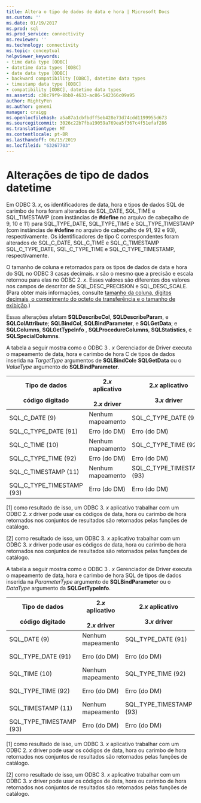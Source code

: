 ```yaml
---
title: Altera o tipo de dados de data e hora | Microsoft Docs
ms.custom: ''
ms.date: 01/19/2017
ms.prod: sql
ms.prod_service: connectivity
ms.reviewer: ''
ms.technology: connectivity
ms.topic: conceptual
helpviewer_keywords:
- time data type [ODBC]
- datetime data types [ODBC]
- date data type [ODBC]
- backward compatibility [ODBC], datetime data types
- timestamp data type [ODBC]
- compatibility [ODBC], datetime data types
ms.assetid: c38c79f9-8bb0-4633-ac86-542366c09a95
author: MightyPen
ms.author: genemi
manager: craigg
ms.openlocfilehash: a5a87a1cbfbdff5eb428e73d74cdd1199955d673
ms.sourcegitcommit: 3026c22b7fba19059a769ea5f367c4f51efaf286
ms.translationtype: MT
ms.contentlocale: pt-BR
ms.lasthandoff: 06/15/2019
ms.locfileid: "63267703"
---
```

# <a name="datetime-data-type-changes"></a>Alterações de tipo de dados datetime
Em ODBC 3. *x*, os identificadores de data, hora e tipos de dados SQL de carimbo de hora foram alterados de SQL_DATE, SQL_TIME e SQL_TIMESTAMP (com instâncias de **#define** no arquivo de cabeçalho de 9, 10 e 11) para SQL_TYPE_DATE, SQL_TYPE_TIME e SQL_TYPE_TIMESTAMP (com instâncias de **#define** no arquivo de cabeçalho de 91, 92 e 93), respectivamente. Os identificadores de tipo C correspondentes foram alterados de SQL_C_DATE, SQL_C_TIME e SQL_C_TIMESTAMP SQL_C_TYPE_DATE, SQL_C_TYPE_TIME e SQL_C_TYPE_TIMESTAMP, respectivamente.  
  
 O tamanho de coluna e retornados para os tipos de dados de data e hora do SQL no ODBC 3 casas decimais. *x* são o mesmo que a precisão e escala retornou para elas no ODBC 2. *x*. Esses valores são diferentes dos valores nos campos de descritor de SQL_DESC_PRECISION e SQL_DESC_SCALE. (Para obter mais informações, consulte [tamanho da coluna, dígitos decimais, o comprimento do octeto de transferência e o tamanho de exibição](../../../odbc/reference/appendixes/column-size-decimal-digits-transfer-octet-length-and-display-size.md).)  
  
 Essas alterações afetam **SQLDescribeCol**, **SQLDescribeParam**, e **SQLColAttribute**; **SQLBindCol**, **SQLBindParameter**, e **SQLGetData**; e **SQLColumns**, **SQLGetTypeInfo** , **SQLProcedureColumns**, **SQLStatistics**, e **SQLSpecialColumns**.  
  
 A tabela a seguir mostra como o ODBC 3 *. x* Gerenciador de Driver executa o mapeamento de data, hora e carimbo de hora C de tipos de dados inserida na *TargetType* argumentos de **SQLBindCol**e **SQLGetData** ou o *ValueType* argumento do **SQLBindParameter**.  
  
|Tipo de dados<br /><br /> código digitado|2.*x* aplicativo<br /><br /> 2.*x* driver|2.*x* aplicativo<br /><br /> 3.*x* driver|3.*x* aplicativo<br /><br /> 2.*x* driver|3.*x* aplicativo<br /><br /> 3.*x* driver|  
|--------------------------------|-----------------------------------|-----------------------------------|-----------------------------------|-----------------------------------|  
|SQL_C_DATE (9)|Nenhum mapeamento|SQL_C_TYPE_DATE (91)|Nenhum mapeamento [1]|SQL_C_TYPE_DATE (91)|  
|SQL_C_TYPE_DATE (91)|Erro (do DM)|Erro (do DM)|SQL_C_DATE (9)|Nenhum mapeamento [2]|  
|SQL_C_TIME (10)|Nenhum mapeamento|SQL_C_TYPE_TIME (92)|Nenhum mapeamento [1]|SQL_C_TYPE_TIME (92)|  
|SQL_C_TYPE_TIME (92)|Erro (do DM)|Erro (do DM)|SQL_C_TIME (10)|Nenhum mapeamento [2]|  
|SQL_C_TIMESTAMP (11)|Nenhum mapeamento|SQL_C_TYPE_TIMESTAMP (93)|Nenhum mapeamento [1]|SQL_C_TYPE_TIMESTAMP (93)|  
|SQL_C_TYPE_TIMESTAMP (93)|Erro (do DM)|Erro (do DM)|SQL_C_TIMESTAMP (11)|Nenhum mapeamento [2]|  
  
 [1] como resultado de isso, um ODBC 3. *x* aplicativo trabalhar com um ODBC 2. *x* driver pode usar os códigos de data, hora ou carimbo de hora retornados nos conjuntos de resultados são retornados pelas funções de catálogo.  
  
 [2] como resultado de isso, um ODBC 3. *x* aplicativo trabalhar com um ODBC 3. *x* driver pode usar os códigos de data, hora ou carimbo de hora retornados nos conjuntos de resultados são retornados pelas funções de catálogo.  
  
 A tabela a seguir mostra como o ODBC 3 *. x* Gerenciador de Driver executa o mapeamento de data, hora e carimbo de hora SQL de tipos de dados inserida na *ParameterType* argumento de **SQLBindParameter**  ou o *DataType* argumento da **SQLGetTypeInfo**.  
  
|Tipo de dados<br /><br /> código digitado|2.*x* aplicativo<br /><br /> 2.*x* driver|2.*x* aplicativo<br /><br /> 3.*x* driver|3.*x* aplicativo<br /><br /> 2.*x* driver|3.*x* aplicativo<br /><br /> 3.*x* driver|  
|--------------------------------|-----------------------------------|-----------------------------------|-----------------------------------|-----------------------------------|  
|SQL_DATE (9)|Nenhum mapeamento|SQL_TYPE_DATE (91)|Nenhum mapeamento [1]|SQL_TYPE_DATE (91)|  
|SQL_TYPE_DATE (91)|Erro (do DM)|Erro (do DM)|SQL_DATE (9)|Nenhum mapeamento [2]|  
|SQL_TIME (10)|Nenhum mapeamento|SQL_TYPE_TIME (92)|Nenhum mapeamento [1]|SQL_TYPE_TIME (92)|  
|SQL_TYPE_TIME (92)|Erro (do DM)|Erro (do DM)|SQL_TIME (10)|Nenhum mapeamento [2]|  
|SQL_TIMESTAMP (11)|Nenhum mapeamento|SQL_TYPE_TIMESTAMP (93)|Nenhum mapeamento [1]|SQL_TYPE_TIMESTAMP (93)|  
|SQL_TYPE_TIMESTAMP (93)|Erro (do DM)|Erro (do DM)|SQL_TIMESTAMP (11)|Nenhum mapeamento [2]|  
  
 [1] como resultado de isso, um ODBC 3. *x* aplicativo trabalhar com um ODBC 2. *x* driver pode usar os códigos de data, hora ou carimbo de hora retornados nos conjuntos de resultados são retornados pelas funções de catálogo.  
  
 [2] como resultado de isso, um ODBC 3. *x* aplicativo trabalhar com um ODBC 3. *x* driver pode usar os códigos de data, hora ou carimbo de hora retornados nos conjuntos de resultados são retornados pelas funções de catálogo.

